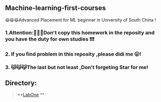 ## Machine-learning-first-courses
😆😆😆Advanced Placement for ML beginner in University of South China !
### 1.Attention:🌟🌟🌟Don't copy this homework in the reposity and you have the duty for own studies ❗❗❗
### 2. If you find problem in this reposity ,please didi me 😛!
### 3. 😽😽😽The last but not least ,Don't forgeting Star for me!
## Directory:
> **[LabOne]() **
